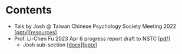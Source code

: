 # Contents

* Talk by Josh @ Taiwan Chinese Psychology Society Meeting 2022 [[pptx]](https://gitlab.com/brain-and-mind-lab/research-projects/tomnet/tomnet2/-/blob/master/report/ToMNet_Taiwan_Chinese_Psychology_Meeting.pptx)[[resources]](https://gitlab.com/brain-and-mind-lab/research-projects/tomnet/tomnet2/-/tree/master/report/%E5%BF%83%E7%90%86%E7%B5%84%E6%9C%83)
* Prof. Li-Chen Fu 2023 Apr 6 progress report draft to NSTC [[pdf]](https://gitlab.com/brain-and-mind-lab/research-projects/tomnet/tomnet2/-/blob/master/report/CM03_%E6%9C%80%E6%9C%80%E7%B5%82%E7%89%88v3.pdf)
    * Josh sub-section [[docx]](https://gitlab.com/brain-and-mind-lab/research-projects/tomnet/tomnet2/-/blob/master/report/111%E5%B9%B4%E5%BA%A6%E5%B7%A5%E7%A8%8B%E7%A7%91%E6%8A%80%E4%B8%AD%E5%A0%85%E8%BA%8D%E5%8D%87%E7%A0%94%E7%A9%B6%E8%A8%88%E7%95%AB-JG.docx)[[pptx]](https://gitlab.com/brain-and-mind-lab/research-projects/tomnet/tomnet2/-/blob/master/report/111%E5%B9%B4%E5%BA%A6%E5%B7%A5%E7%A8%8B%E7%A7%91%E6%8A%80%E4%B8%AD%E5%A0%85%E8%BA%8D%E5%8D%87%E7%A0%94%E7%A9%B6%E8%A8%88%E7%95%AB-JG.pptx)
